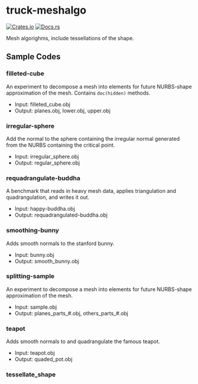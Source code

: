 # truck-meshalgo

[![Crates.io](https://img.shields.io/crates/v/truck-meshalgo.svg)](https://crates.io/crates/truck-meshalgo) [![Docs.rs](https://docs.rs/truck-meshalgo/badge.svg)](https://docs.rs/truck-meshalgo)

Mesh algorighms, include tessellations of the shape.

## Sample Codes

### filleted-cube

An experiment to decompose a mesh into elements for future NURBS-shape approximation of the mesh.
Contains `doc(hidden)` methods.

- Input: filleted_cube.obj
- Output: planes.obj, lower.obj, upper.obj

### irregular-sphere

Add the normal to the sphere containing
the irregular normal generated from the NURBS containing the critical point.

- Input: irregular_sphere.obj
- Output: regular_sphere.obj

### requadrangulate-buddha

A benchmark that reads in heavy mesh data, applies triangulation and quadrangulation, and writes it out.

- Input: happy-buddha.obj
- Output: requadrangulated-buddha.obj

### smoothing-bunny

Adds smooth normals to the stanford bunny.

- Input: bunny.obj
- Output: smooth_bunny.obj

### splitting-sample

An experiment to decompose a mesh into elements for future NURBS-shape approximation of the mesh.

- Input: sample.obj
- Output: planes_parts_#.obj, others_parts_#.obj

### teapot

Adds smooth normals to and quadrangulate the famous teapot.

- Input: teapot.obj
- Output: quaded_pot.obj

### tessellate_shape


